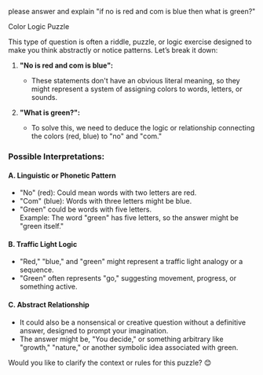 please answer and explain "if no is red and com is blue then what is green?"

Color Logic Puzzle

This type of question is often a riddle, puzzle, or logic exercise designed to make you think abstractly or notice patterns. Let’s break it down:

1. **"No is red and com is blue":**  
   - These statements don't have an obvious literal meaning, so they might represent a system of assigning colors to words, letters, or sounds.

2. **"What is green?":**  
   - To solve this, we need to deduce the logic or relationship connecting the colors (red, blue) to "no" and "com."

### Possible Interpretations:

#### A. **Linguistic or Phonetic Pattern**  
   - "No" (red): Could mean words with two letters are red.  
   - "Com" (blue): Words with three letters might be blue.  
   - "Green" could be words with five letters.  
     Example: The word "green" has five letters, so the answer might be "green itself."

#### B. **Traffic Light Logic**  
   - "Red," "blue," and "green" might represent a traffic light analogy or a sequence.  
   - "Green" often represents "go," suggesting movement, progress, or something active.

#### C. **Abstract Relationship**  
   - It could also be a nonsensical or creative question without a definitive answer, designed to prompt your imagination.  
   - The answer might be, "You decide," or something arbitrary like "growth," "nature," or another symbolic idea associated with green.

Would you like to clarify the context or rules for this puzzle? 😊
